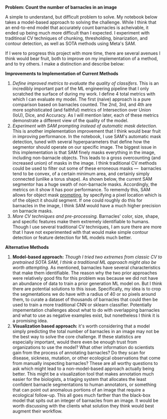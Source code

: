 **Problem: Count the number of barnacles in an image**

A simple to understand, but difficult problem to solve. My notebook below takes a model-based approach to solving the challenge. While I think that an end-to-end model that accurately count barnacles is acheivable, it ended up being much more difficult than I expected. I experiment with traditinoal CV techniques of chunking, thresholding, binarization, and contour detection, as well as SOTA methods using Meta's SAM. 

If I were to progress this project with more time, there are several avenues I think would bear fruit, both to improve on my implementation of a method, and to try others. I make a distinction and describe below:

**Improvements to Implementation of Current Methods** 
1.   *Define improved metrics to evaluate the quality of classifers.* This is an incredibly important part of the ML engineering pipeline that I only scratched the surface of during my work. I define 4 total metrics with which I can evaluate my model. The first (naive) approach is a pure comparison based on barnacles counted. The 2nd, 3rd, and 4th are more sophisticated (and faithful) metrics of Intersection over Union (IoU), Dice, and Accuracy. As I will mention later, each of these metrics demonstrate a different view of the quality of the model.
2. *Experiment with SAM prompting instead of automatic mask detection.* This is another implementation improvement that I think would bear fruit in improving performance. In the notebook, I use SAM's automatic mask detection, tuned with several hyperparameters that define how the segmentor should operate on our specific image. The biggest issue in this implementation is that SAM finely masks everything in the image, including non-barnacle objects. This leads to a gross overcounting (and increased union) of masks in the image. I think traditional CV methods could be used to filter out some of these erroneous masks —  barnacles tend to be convex, of a certain minimum area, and certainly simply connected (unlike a torus shape). As shown below, the current SAM segmentor has a huge swath of non-barnacle masks. Accordingly, the metrics on it show it has poor performance. 
To rememdy this, SAM allows for object mask [prompting](https://github.com/facebookresearch/segment-anything/blob/main/notebooks/predictor_example.ipynb), by specifying a pixel location which is of the object it should segment. If one could roughly do this for barnacles in the image, I think SAM would have a much higher precision on barnacle masks. 
3. *More CV techniques and pre-processing.* Barnacles' color, size, shape, and specific features make them extremely identifiable to humans. Though I use several traditional CV techniques, I am sure there are more that I have not experimented with that would make simple contour detection or feature detection for ML models much better.


**Alternative Methods** 


1. **Model-based approach:** *Though I tried two extremes from classic CV to pretrained SOTA SAM, I think a traditional ML approach might also be worth attempting.* As mentioned, barnacles have several characteristics that make them identifiable. The reason why the two prior approaches were relatively good fits for this problem was because we did not have an abundance of data to train a prior generation ML model on. But I think there are potential solutions to this issue. Specifically, my idea is to crop the segmentations we do have with a radius of 40 or so pixels around them, to curate a dataset of thousands of barnacles that could then be used to train a more traditional CNN or sklearn classifier. Potentially impementation challenges about what to do with overlapping barnacles and what to use as negative examples exist, but nonetheless I think it is a promising idea.
2. **Visualization based approach:** it's worth considering that a model simply predicting the total number of barnacles in an image may not be the best way to solve the core challenge. If these statistics are especially important, would there even be enough trust from organizations to use the model? What other information do scientists gain from the process of annotating barnacles? Do they scan for disease, sickness, mutation, or other ecological observations that come from manually inspecting barnacles? These are all worthy questions to ask which might lead to a non-model-based approach actually being better. This might be a visualization tool that makes annotation much easier for the biologists, a triaging system that allocates the least confident barnacle segmentations to human annotators, or something that can point out anomalous portions of an image that require a ecological follow-up. This all goes much farther than the black-box model that spits out an integer of barnacles from an image. It would be worth discussing with the clients what solution they think would best augment their workflow.




